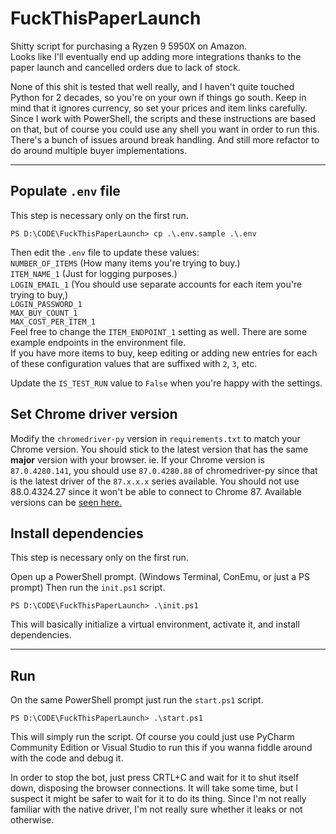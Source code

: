 # FuckThisPaperLaunch

Shitty script for purchasing a Ryzen 9 5950X on Amazon.  
Looks like I'll eventually end up adding more integrations thanks to the paper launch and cancelled orders due to lack of stock.

None of this shit is tested that well really, and I haven't quite touched Python for 2 decades, so you're on your own if things go south.
Keep in mind that it ignores currency, so set your prices and item links carefully.
Since I work with PowerShell, the scripts and these instructions are based on that, but of course you could use any shell you want in order to run this.  
There's a bunch of issues around break handling. And still more refactor to do around multiple buyer implementations.

---

## Populate `.env` file
This step is necessary only on the first run.


```
PS D:\CODE\FuckThisPaperLaunch> cp .\.env.sample .\.env
```
Then edit the `.env` file to update these values:  
`NUMBER_OF_ITEMS` (How many items you're trying to buy.)  
`ITEM_NAME_1` (Just for logging purposes.)  
`LOGIN_EMAIL_1` (You should use separate accounts for each item you're trying to buy,)  
`LOGIN_PASSWORD_1`  
`MAX_BUY_COUNT_1`  
`MAX_COST_PER_ITEM_1`  
Feel free to change the `ITEM_ENDPOINT_1` setting as well. There are some example endpoints in the environment file.  
If you have more items to buy, keep editing or adding new entries for each of these configuration values that are suffixed with `2`, `3`, etc.

Update the `IS_TEST_RUN` value to `False` when you're happy with the settings.

## Set Chrome driver version
Modify the `chromedriver-py` version in `requirements.txt` to match your Chrome version.
You should stick to the latest version that has the same **major** version with your browser.
ie. If your Chrome version is `87.0.4280.141`, you should use `87.0.4280.88` of chromedriver-py since that is the latest driver of the `87.x.x.x` series available. You should not use 88.0.4324.27 since it won't be able to connect to Chrome 87.
Available versions can be [seen here.](https://pypi.org/project/chromedriver-py/#history)

## Install dependencies
This step is necessary only on the first run.


Open up a PowerShell prompt. (Windows Terminal, ConEmu, or just a PS prompt)
Then run the `init.ps1` script.

```
PS D:\CODE\FuckThisPaperLaunch> .\init.ps1
```
This will basically initialize a virtual environment, activate it, and install dependencies.

---

## Run
On the same PowerShell prompt just run the `start.ps1` script.

```
PS D:\CODE\FuckThisPaperLaunch> .\start.ps1
```
This will simply run the script.
Of course you could just use PyCharm Community Edition or Visual Studio to run this if you wanna fiddle around with the code and debug it.

In order to stop the bot, just press CRTL+C and wait for it to shut itself down, disposing the browser connections.  It will take some time, but I suspect it might be safer to wait for it to do its thing. Since I'm not really familiar with the native driver, I'm not really sure whether it leaks or not otherwise.